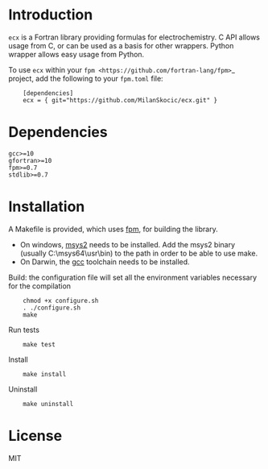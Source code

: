 # Introduction

`ecx` is a Fortran library providing formulas for electrochemistry.
C API allows usage from C, or can be used as a basis for other wrappers. Python wrapper allows easy usage from Python.

To use `ecx` within your `fpm <https://github.com/fortran-lang/fpm>`_ project,
add the following to your `fpm.toml` file:

```
    [dependencies]
    ecx = { git="https://github.com/MilanSkocic/ecx.git" }
```
    

# Dependencies

```
gcc>=10
gfortran>=10
fpm>=0.7
stdlib>=0.7
```

# Installation

A Makefile is provided, which uses [fpm](https://fpm.fortran-lang.org), for building the library.

* On windows, [msys2](https://www.msys2.org) needs to be installed. 
  Add the msys2 binary (usually C:\\msys64\\usr\\bin) to the path in order to be able to use make.
* On Darwin, the [gcc](https://formulae.brew.sh/formula/gcc) toolchain needs to be installed.

Build: the configuration file will set all the environment variables necessary for the compilation

```
    chmod +x configure.sh
    . ./configure.sh
    make
```

Run tests

```
    make test
```


Install

```
    make install
```

Uninstall

```
    make uninstall
```


# License

MIT
